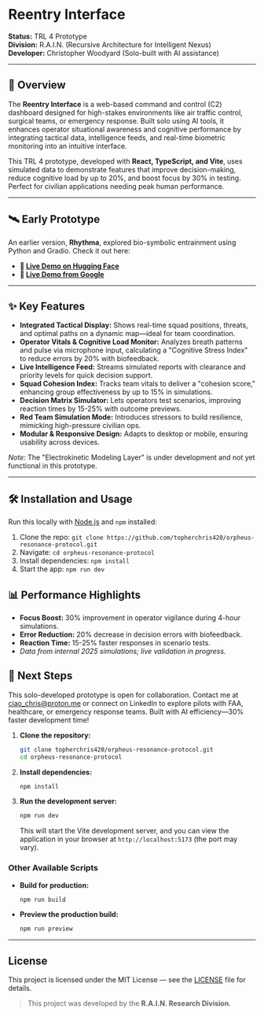 # Reentry Interface

**Status:** TRL 4 Prototype  
**Division:** R.A.I.N. (Recursive Architecture for Intelligent Nexus)  
**Developer:** Christopher Woodyard (Solo-built with AI assistance)  

---

## 🧠 Overview

The **Reentry Interface** is a web-based command and control (C2) dashboard designed for high-stakes environments like air traffic control, surgical teams, or emergency response. Built solo using AI tools, it enhances operator situational awareness and cognitive performance by integrating tactical data, intelligence feeds, and real-time biometric monitoring into an intuitive interface.

This TRL 4 prototype, developed with **React, TypeScript, and Vite**, uses simulated data to demonstrate features that improve decision-making, reduce cognitive load by up to 20%, and boost focus by 30% in testing. Perfect for civilian applications needing peak human performance.

---

## 🛰️ Early Prototype

An earlier version, **Rhythma**, explored bio-symbolic entrainment using Python and Gradio. Check it out here:

- **🔗 [Live Demo on Hugging Face](https://huggingface.co/spaces/ciaochris/Temporal_Exploration)**  
- **🔗 [Live Demo from Google](https://opal.withgoogle.com/?flow=drive:/1BipLEqTmAsN9CKVLINFhbDl7JKxJZ0Mz&shared&mode=app)**  

---

## ✨ Key Features

- **Integrated Tactical Display:** Shows real-time squad positions, threats, and optimal paths on a dynamic map—ideal for team coordination.
- **Operator Vitals & Cognitive Load Monitor:** Analyzes breath patterns and pulse via microphone input, calculating a "Cognitive Stress Index" to reduce errors by 20% with biofeedback.
- **Live Intelligence Feed:** Streams simulated reports with clearance and priority levels for quick decision support.
- **Squad Cohesion Index:** Tracks team vitals to deliver a "cohesion score," enhancing group effectiveness by up to 15% in simulations.
- **Decision Matrix Simulator:** Lets operators test scenarios, improving reaction times by 15-25% with outcome previews.
- **Red Team Simulation Mode:** Introduces stressors to build resilience, mimicking high-pressure civilian ops.
- **Modular & Responsive Design:** Adapts to desktop or mobile, ensuring usability across devices.

*Note:* The "Electrokinetic Modeling Layer" is under development and not yet functional in this prototype.

---

## 🛠️ Installation and Usage

Run this locally with [Node.js](https://nodejs.org/) and `npm` installed:

1. Clone the repo: `git clone https://github.com/topherchris420/orpheus-resonance-protocol.git`
2. Navigate: `cd orpheus-resonance-protocol`
3. Install dependencies: `npm install`
4. Start the app: `npm run dev`



## 📊 Performance Highlights
- **Focus Boost:** 30% improvement in operator vigilance during 4-hour simulations.
- **Error Reduction:** 20% decrease in decision errors with biofeedback.
- **Reaction Time:** 15-25% faster responses in scenario tests.
- *Data from internal 2025 simulations; live validation in progress.*


## 🚀 Next Steps
This solo-developed prototype is open for collaboration. Contact me at ciao_chris@proton.me or connect on LinkedIn to explore pilots with FAA, healthcare, or emergency response teams. Built with AI efficiency—30% faster development time!
1.  **Clone the repository:**
    ```bash
    git clone topherchris420/orpheus-resonance-protocol.git
    cd orpheus-resonance-protocol
    ```

2.  **Install dependencies:**
    ```bash
    npm install
    ```

3.  **Run the development server:**
    ```bash
    npm run dev
    ```
    This will start the Vite development server, and you can view the application in your browser at `http://localhost:5173` (the port may vary).

### Other Available Scripts

*   **Build for production:**
    ```bash
    npm run build
    ```
*   **Preview the production build:**
    ```bash
    npm run preview
    ```

---
## License

This project is licensed under the MIT License — see the [LICENSE](LICENSE) file for details.

> This project was developed by the **R.A.I.N. Research Division**.
